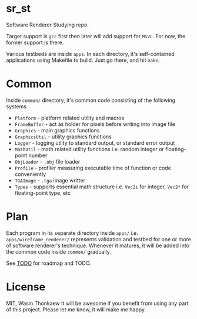 # sr_st

Software Renderer Studying repo.

Target support is `gcc` first then later will add support for `MSVC`.
For now, the former support is there.

Various testbeds are inside `apps`.
In each directory, it's self-contained applications using Makefile to build.
Just go there, and hit `make`.

# Common

Inside `common/` directory, it's common code consisting of the following systems

* `Platform` - platform related utility and macros
* `FrameBuffer` - act as holder for pixels before writing into image file
* `Graphics` - main graphics functions
* `GraphicsUtil` - utility graphics functions
* `Logger` - logging utlity to standard output, or standard error output
* `MathUtil` - math related utility functions i.e. random integer or floating-point number
* `ObjLoader` - `.obj` file loader
* `Profile` - profiler measuring executable time of function or code conveniently
* `TGAImage` - `.tga` image writter
* `Types` - supports essential math structure i.e. `Vec2i` for integer, `Vec2f` for floating-point type, etc

# Plan

Each program in its separate directory inside `apps/` i.e. `apps/wireframe_renderer/` represents validation and testbed
for one or more of software renderer's technique. Whenever it matures, it will be added into the common
code inside `common/` gradually.

See [TODO](TODO.md) for roadmap and TODO.

# License

MIT, Wasin Thonkaew
It will be awesome if you benefit from using any part of this project. Please let me know, it will
make me happy.
